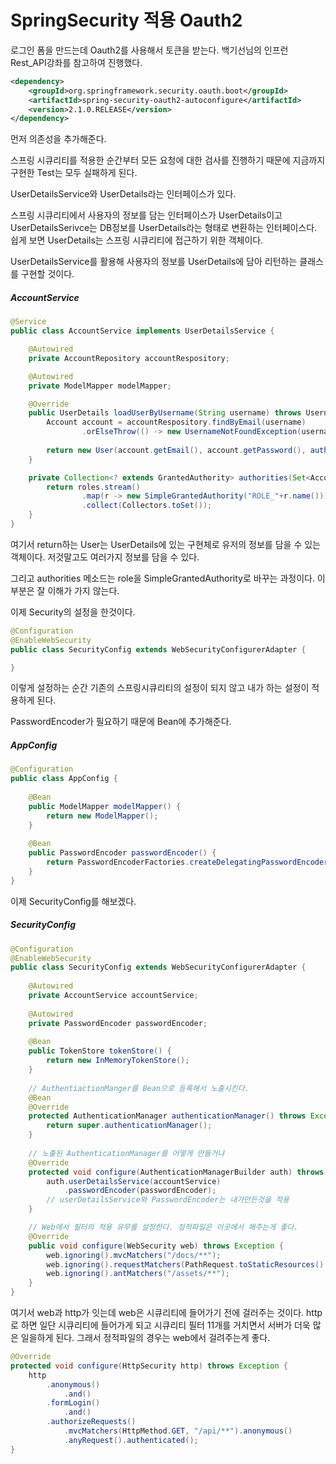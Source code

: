 # SpringSecurity 적용 Oauth2

로그인 폼을 만드는데 Oauth2를 사용해서 토큰을 받는다.  백기선님의 인프런 Rest_API강좌를 참고하여 진행했다.



```xml
<dependency>
	<groupId>org.springframework.security.oauth.boot</groupId>
	<artifactId>spring-security-oauth2-autoconfigure</artifactId>
	<version>2.1.0.RELEASE</version>
</dependency>
```

먼저 의존성을 추가해준다.



스프링 시큐리티를 적용한 순간부터 모든 요청에 대한 검사를 진행하기 때문에 지금까지 구현한 Test는 모두 실패하게 된다.



UserDetailsService와 UserDetails라는 인터페이스가 있다.

스프링 시큐리티에서 사용자의 정보를 담는 인터페이스가 UserDetails이고 UserDetailsSerivce는 DB정보를 UserDetails라는 형태로 변환하는 인터페이스다.  쉽게 보면 UserDetails는 스프링 시큐리티에 접근하기 위한 객체이다.



UserDetailsService를 활용해 사용자의 정보를 UserDetails에 담아 리턴하는 클래스를 구현할 것이다.

##### AccountService

```java
@Service
public class AccountService implements UserDetailsService {

	@Autowired
	private AccountRepository accountRespository;

	@Autowired
	private ModelMapper modelMapper;

	@Override
	public UserDetails loadUserByUsername(String username) throws UsernameNotFoundException {
		Account account = accountRespository.findByEmail(username)
				.orElseThrow(() -> new UsernameNotFoundException(username));
		
		return new User(account.getEmail(), account.getPassword(), authorities(account.getRoles()));
	}

	private Collection<? extends GrantedAuthority> authorities(Set<AccountRole> roles) {
		return roles.stream()
				.map(r -> new SimpleGrantedAuthority("ROLE_"+r.name()))
				.collect(Collectors.toSet());
	}
}
```

여기서 return하는 User는 UserDetails에 있는 구현체로 유저의 정보를 담을 수 있는 객체이다. 저것말고도 여러가지 정보를 담을 수 있다.

그리고 authorities 메소드는 role을 SimpleGrantedAuthority로 바꾸는 과정이다. 이부분은 잘 이해가 가지 않는다.



이제 Security의 설정을 한것이다.

```java
@Configuration
@EnableWebSecurity
public class SecurityConfig extends WebSecurityConfigurerAdapter {

}
```

이렇게 설정하는 순간 기존의 스프링시큐리티의 설정이 되지 않고 내가 하는 설정이 적용하게 된다.



PasswordEncoder가 필요하기 때문에 Bean에 추가해준다.

##### AppConfig

```java
@Configuration
public class AppConfig {
	
	@Bean
	public ModelMapper modelMapper() {
		return new ModelMapper();
	}
	
	@Bean
	public PasswordEncoder passwordEncoder() {
		return PasswordEncoderFactories.createDelegatingPasswordEncoder();
	}
}
```



이제 SecurityConfig를 해보겠다.

##### SecurityConfig

```java
@Configuration
@EnableWebSecurity
public class SecurityConfig extends WebSecurityConfigurerAdapter {
	
	@Autowired
	private AccountService accountService;
	
	@Autowired
	private PasswordEncoder passwordEncoder;
	
	@Bean
	public TokenStore tokenStore() {
		return new InMemoryTokenStore();
	}
	
	// AuthentiactionManger를 Bean으로 등록해서 노출시킨다.
	@Bean
	@Override
	protected AuthenticationManager authenticationManager() throws Exception {
		return super.authenticationManager();
	}
	
	// 노출된 AuthenticationManager를 어떻게 만들거냐
	@Override
	protected void configure(AuthenticationManagerBuilder auth) throws Exception {
		auth.userDetailsService(accountService)
			.passwordEncoder(passwordEncoder);
		// userDetailsService와 PasswordEncoder는 내가만든것을 적용
	}

	// Web에서 필터의 적용 유무를 설정한다. 정적파일은 이곳에서 해주는게 좋다.
	@Override
	public void configure(WebSecurity web) throws Exception {
		web.ignoring().mvcMatchers("/docs/**");
		web.ignoring().requestMatchers(PathRequest.toStaticResources().atCommonLocations());
		web.ignoring().antMatchers("/assets/**");
	}
}
```

여기서 web과 http가 잇는데 web은 시큐리티에 들어가기 전에 걸러주는 것이다. http로 하면 일단 시큐리티에 들어가게 되고 시큐리티 필터 11개를 거치면서 서버가 더욱 많은 일을하게 된다. 그래서 정적파일의 경우는 web에서 걸려주는게 좋다.



```java
@Override
protected void configure(HttpSecurity http) throws Exception {
	http
		.anonymous()
			.and()
		.formLogin()
			.and()
		.authorizeRequests()
			.mvcMatchers(HttpMethod.GET, "/api/**").anonymous()
			.anyRequest().authenticated();
}
```

